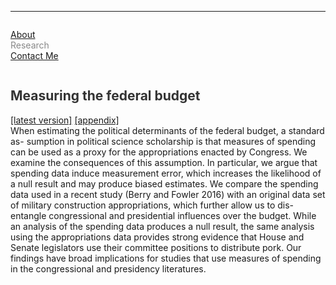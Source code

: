 <hr>
<div class="row">
  <div class="column left" style="color:#888">
    <p><a href="https://leahrosenstiel.github.io">About</a> <br> Research <br> <a href="contactme"> Contact Me</a> </p>
  </div>
  <div class="column right">
    <h2 style="color:#333">Measuring the federal budget</h2> <p> <a href = "measuring_federal_budget_mpsa.pdf">[latest version]</a> <a href="appendix_measuring_federal_budget_mpsa.pdf"> [appendix]</a> <br> When estimating the political determinants of the federal budget, a standard as- sumption in political science scholarship is that measures of spending can be used as a proxy for the appropriations enacted by Congress. We examine the consequences of this assumption. In particular, we argue that spending data induce measurement error, which increases the likelihood of a null result and may produce biased estimates. We compare the spending data used in a recent study (Berry and Fowler 2016) with an original data set of military construction appropriations, which further allow us to dis- entangle congressional and presidential influences over the budget. While an analysis of the spending data produces a null result, the same analysis using the appropriations data provides strong evidence that House and Senate legislators use their committee positions to distribute pork. Our findings have broad implications for studies that use measures of spending in the congressional and presidency literatures. </p>
  </div>
</div>
